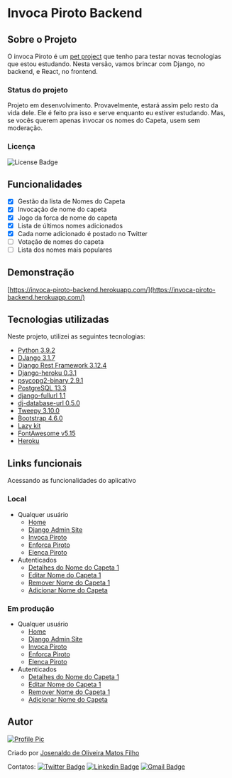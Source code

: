 # Invoca Piroto Backend

## Sobre o Projeto

O invoca Piroto é um [pet project](https://medium.com/@gabilapus1989/to-all-software-developers-do-have-a-pet-project-b7de8d51f244) que tenho para testar novas tecnologias que estou estudando. Nesta versão, vamos brincar com Django, no backend, e React, no frontend.

### Status do projeto

Projeto em desenvolvimento. Provavelmente, estará assim pelo resto da vida dele. Ele é feito pra isso e serve enquanto eu estiver estudando. Mas, se vocês querem apenas invocar os nomes do Capeta, usem sem moderação.

### Licença

![License Badge](https://img.shields.io/github/license/josenaldo/ipb?style=for-the-badge)

## Funcionalidades

- [x] Gestão da lista de Nomes do Capeta
- [x] Invocação de nome do capeta
- [x] Jogo da forca de nome do capeta
- [x] Lista de últimos nomes adicionados
- [x] Cada nome adicionado é postado no Twitter
- [ ] Votação de nomes do capeta
- [ ] Lista dos nomes mais populares

## Demonstração

[https://invoca-piroto-backend.herokuapp.com/](https://invoca-piroto-backend.herokuapp.com/)

## Tecnologias utilizadas

Neste projeto, utilizei as seguintes tecnologias:

- [Python 3.9.2](https://www.python.org)
- [DJango 3.1.7](https://www.djangoproject.com/)
- [Django Rest Framework 3.12.4](https://www.django-rest-framework.org/)
- [Django-heroku 0.3.1](https://github.com/heroku/django-heroku)
- [psycopg2-binary 2.9.1](https://pypi.org/project/psycopg2-binary/)
- [PostgreSQL 13.3](https://www.enterprisedb.com/downloads/postgres-postgresql-downloads)
- [django-fullurl 1.1](https://pypi.org/project/django-fullurl)
- [dj-database-url 0.5.0](https://github.com/jacobian/dj-database-url)
- [Tweepy 3.10.0](https://github.com/tweepy/tweepy)
- [Bootstrap 4.6.0](https://getbootstrap.com/docs/4.6/getting-started/introduction/)
- [Lazy kit](https://bootstrapbay.github.io/lazy-kit/)
- [FontAwesome v5.15](https://fontawesome.com/)
- [Heroku](https://www.heroku.com/home)

## Links funcionais

Acessando as funcionalidades do aplicativo

### Local

- Qualquer usuário
  - [Home](http://127.0.0.1:8000/)
  - [Django Admin Site](http://127.0.0.1:8000/admin)
  - [Invoca Piroto](http://127.0.0.1:8000/invocacao)
  - [Enforca Piroto](http://127.0.0.1:8000/forca)
  - [Elenca Piroto](http://127.0.0.1:8000/nomes/)
- Autenticados
  - [Detalhes do Nome do Capeta 1](http://127.0.0.1:8000/nomes/1)
  - [Editar Nome do Capeta 1](http://127.0.0.1:8000/nomes/1/editar/)
  - [Remover Nome do Capeta 1](http://127.0.0.1:8000/nomes/1/remover/)
  - [Adicionar Nome do Capeta](http://127.0.0.1:8000/nomes/adicionar/)

### Em produção

- Qualquer usuário
  - [Home](https://invoca-piroto-backend.herokuapp.com/)
  - [Django Admin Site](https://invoca-piroto-backend.herokuapp.com/admin)
  - [Invoca Piroto](https://invoca-piroto-backend.herokuapp.com/invocacao)
  - [Enforca Piroto](https://invoca-piroto-backend.herokuapp.com/forca)
  - [Elenca Piroto](https://invoca-piroto-backend.herokuapp.com/nomes/)
- Autenticados
  - [Detalhes do Nome do Capeta 1](https://invoca-piroto-backend.herokuapp.com/nomes/1)
  - [Editar Nome do Capeta 1](https://invoca-piroto-backend.herokuapp.com/nomes/1/editar/)
  - [Remover Nome do Capeta 1](https://invoca-piroto-backend.herokuapp.com/nomes/1/remover/)
  - [Adicionar Nome do Capeta](https://invoca-piroto-backend.herokuapp.com/nomes/adicionar/)

## Autor

[![Profile Pic](https://avatars.githubusercontent.com/u/359860?s=100&v=4)](https://hithub.com/josenaldo)

Criado por [Josenaldo de Oliveira Matos Filho](https://hithub.com/josenaldo)

Contatos: [![Twitter Badge](https://img.shields.io/badge/-@vudureverso-1ca0f1?style=for-the-badge&labelColor=1ca0f1&logo=twitter&logoColor=white&link=https://twitter.com/vudureverso)](https://twitter.com/vudureverso) [![Linkedin Badge](https://img.shields.io/badge/-Josenaldo-blue?style=for-the-badge&logo=Linkedin&logoColor=white&link=https://www.linkedin.com/in/josenaldo/)](https://www.linkedin.com/in/josenaldo/) [![Gmail Badge](https://img.shields.io/badge/-josenaldo@gmail.com-c14438?style=for-the-badge&logo=Gmail&logoColor=white&link=mailto:josenaldo@gmail.com)](mailto:josenaldo@gmail.com)
